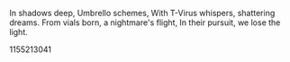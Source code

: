 In shadows deep, Umbrello schemes,
With T-Virus whispers, shattering dreams.
From vials born, a nightmare's flight,
In their pursuit, we lose the light.

1155213041

